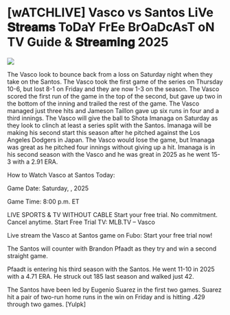 # [wATCHLIVE] Vasco vs Santos LiVe 𝐒𝐭𝐫𝐞𝐚𝐦𝐬 ToDaY FrEe BrOaDcAsT oN TV Guide & 𝐒𝐭𝐫𝐞𝐚𝐦𝐢𝐧𝐠  2025  
  
  
[![](https://i.imgur.com/qSNzIqt.png)](https://movie.rssnews.media/fFTDrZtQ.php)  
  
The Vasco look to bounce back from a loss on Saturday night when they take on the Santos. The Vasco took the first game of the series on Thursday 10-6, but lost 8-1 on Friday and they are now 1-3 on the season. The Vasco scored the first run of the game in the top of the second, but gave up two in the bottom of the inning and trailed the rest of the game. The Vasco managed just three hits and Jameson Taillon gave up six runs in four and a third innings. The Vasco will give the ball to Shota Imanaga on Saturday as they look to clinch at least a series split with the Santos. Imanaga will be making his second start this season after he pitched against the Los Angeles Dodgers in Japan. The Vasco would lose the game, but Imanaga was great as he pitched four innings without giving up a hit. Imanaga is in his second season with the Vasco and he was great in 2025 as he went 15-3 with a 2.91 ERA.

How to Watch Vasco at Santos Today:

Game Date: Saturday, , 2025

Game Time: 8:00 p.m. ET

LIVE SPORTS & TV WITHOUT CABLE
Start your free trial. No commitment. Cancel anytime.
Start Free Trial
TV: MLB.TV – Vasco

Live stream the Vasco at Santos game on Fubo: Start your free trial now!

The Santos will counter with Brandon Pfaadt as they try and win a second straight game.

Pfaadt is entering his third season with the Santos. He went 11-10 in 2025 with a 4.71 ERA. He struck out 185 last season and walked just 42.

The Santos have been led by Eugenio Suarez in the first two games. Suarez hit a pair of two-run home runs in the win on Friday and is hitting .429 through two games. [Yulpk]